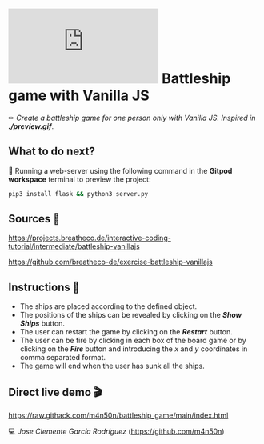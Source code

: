 # ![4Geeks Logo](http://assets.breatheco.de/apis/img/images.php?blob&random&cat=icon&tags=4geeks,16) Battleship game with Vanilla JS

✏ *Create a battleship game for one person only with Vanilla JS. Inspired in **./preview.gif***.

## What to do next?

📄 Running a web-server using the following command in the **Gitpod workspace** terminal to preview the project:

```sh
pip3 install flask && python3 server.py
```

## Sources 📌

<https://projects.breatheco.de/interactive-coding-tutorial/intermediate/battleship-vanillajs>

<https://github.com/breatheco-de/exercise-battleship-vanillajs>

## Instructions 📄

* The ships are placed according to the defined object.
* The positions of the ships can be revealed by clicking on the ***Show Ships*** button.
* The user can restart the game by clicking on the ***Restart*** button.
* The user can be fire by clicking in each box of the board game or by clicking on the ***Fire*** button and introducing the *x* and *y* coordinates in comma separated format.
* The game will end when the user has sunk all the ships.

## Direct live demo 🎬

<https://raw.githack.com/m4n50n/battleship_game/main/index.html>

💻 _Jose Clemente García Rodríguez_ (<https://github.com/m4n50n>)
